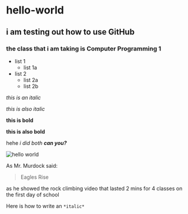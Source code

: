 # hello-world
## i am testing out how to use GitHub
### the class that i am taking is Computer Programming 1
* list 1
  * list 1a
* list 2 
  * list 2a
  * list 2b
  
*this is an italic*

_this is also italic_

**this is bold**

__this is also bold__

hehe _i did *both* **can you?**_

![hello world](https://raw.githubusercontent.com/alanpham31/hello-world/master/external-content.duckduckgo.com.jpg)

As Mr. Murdock said:
> Eagles Rise

as he showed the rock climbing video that lasted 2 mins for 4 classes on the first day of school

Here is how to write an `*italic*`
